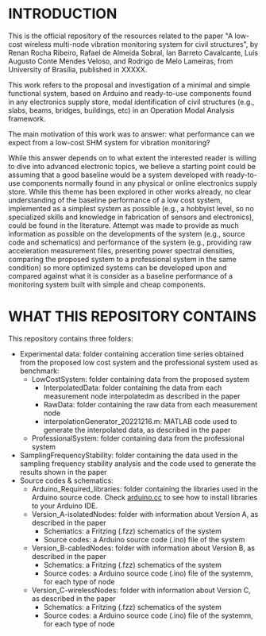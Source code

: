 # INTRODUCTION

This is the official repository of the resources related to the paper "A low-cost wireless multi-node vibration monitoring system for civil structures", by 
Renan Rocha Ribeiro, Rafael de Almeida Sobral, Ian Barreto Cavalcante, Luís Augusto Conte Mendes Veloso, and Rodrigo de Melo Lameiras, from University of Brasília, published in XXXXX.

This work refers to the proposal and investigation of a minimal and simple functional system, based on Arduino and ready-to-use components found in any electronics supply store,
modal identification of civil structures (e.g., slabs, beams, bridges, buildings, etc) in an Operation Modal Analysis framework.

The main motivation of this work was to answer: what performance can we expect from a low-cost SHM system for vibration monitoring?

While this answer depends on to what extent the interested reader is willing to dive into advanced electronic topics, we believe a starting point could be assuming that
a good baseline would be a system developed with ready-to-use components normally found in any physical or online electronics supply store. While this theme has been explored 
in other works already, no clear understanding of the baseline performance of a low cost system, implemented as a simplest system as possible 
(e.g., a hobbyist level, so no specialized skills and knowledge in fabrication of sensors and electronics), could be found in the literature. 
Attempt was made to provide as much information as possible on the developments of the system (e.g., source code and schematics) and performance of the system (e.g., providing raw acceleration measurement
files, presenting power spectral densities, comparing the proposed system to a professional system in the same condition) so more optimized systems can be developed upon 
and compared against what it is consider as a baseline performance of a monitoring system built with simple and cheap components.

# WHAT THIS REPOSITORY CONTAINS

This repository contains three folders:
* Experimental data: folder containing acceration time series obtained from the proposed low cost system and the professional system used as benchmark:
  * LowCostSystem: folder containing data from the proposed system
    * InterpolatedData: folder containing the data from each measurement node interpolatedm as described in the paper
    * RawData: folder containing the raw data from each measurement node
    * interpolationGenerator_20221216.m: MATLAB code used to generate the interpolated data, as described in the paper
  * ProfessionalSystem: folder containing data from the professional system
* SamplingFrequencyStability: folder containing the data used in the sampling frequency stability analysis and the code used to generate the results shown in the paper
* Source codes & schematics:
  * Arduino_Required_libraries: folder containing the libraries used in the Arduino source code. Check [arduino.cc](https://docs.arduino.cc/software/ide-v1/tutorials/installing-libraries) to see how to install libraries to your Arduino IDE.
  * Version_A-isolatedNodes: folder with information about Version A, as described in the paper
    *  Schematics: a Fritzing (.fzz) schematics of the system
    *  Source codes: a Arduino source code (.ino) file of the system
  * Version_B-cabledNodes: folder with information about Version B, as described in the paper
    *  Schematics: a Fritzing (.fzz) schematics of the system
    *  Source codes: a Arduino source code (.ino) file of the systemm, for each type of node
  * Version_C-wirelessNodes: folder with information about Version C, as described in the paper
    *  Schematics: a Fritzing (.fzz) schematics of the system
    *  Source codes: a Arduino source code (.ino) file of the systemm, for each type of node 
